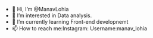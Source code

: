 - 👋 Hi, I’m @ManavLohia
- 👀 I’m interested in Data analysis.
- 🌱 I’m currently learning Front-end developnemt
- 📫 How to reach me:Instagram: Username:manav_lohia

<!---
ManavLohia945/ManavLohia945 is a ✨ special ✨ repository because its `README.md` (this file) appears on your GitHub profile.
You can click the Preview link to take a look at your changes.
--->
